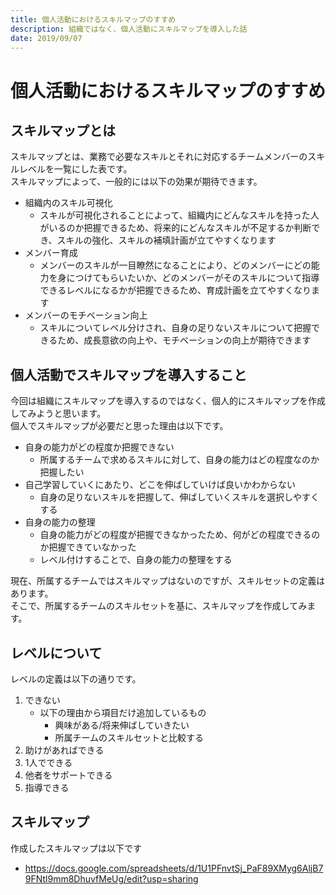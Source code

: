 ```yaml
---
title: 個人活動におけるスキルマップのすすめ
description: 組織ではなく、個人活動にスキルマップを導入した話
date: 2019/09/07
---
```


# 個人活動におけるスキルマップのすすめ
## スキルマップとは
スキルマップとは、業務で必要なスキルとそれに対応するチームメンバーのスキルレベルを一覧にした表です。<br>
スキルマップによって、一般的には以下の効果が期待できます。

* 組織内のスキル可視化
	* スキルが可視化されることによって、組織内にどんなスキルを持った人がいるのか把握できるため、将来的にどんなスキルが不足するか判断でき、スキルの強化、スキルの補填計画が立てやすくなります
* メンバー育成
	* メンバーのスキルが一目瞭然になることにより、どのメンバーにどの能力を身につけてもらいたいか、どのメンバーがそのスキルについて指導できるレベルになるかが把握できるため、育成計画を立てやすくなります
* メンバーのモチベーション向上
	* スキルについてレベル分けされ、自身の足りないスキルについて把握できるため、成長意欲の向上や、モチベーションの向上が期待できます

## 個人活動でスキルマップを導入すること
今回は組織にスキルマップを導入するのではなく、個人的にスキルマップを作成してみようと思います。<br>
個人でスキルマップが必要だと思った理由は以下です。

* 自身の能力がどの程度か把握できない
	* 所属するチームで求めるスキルに対して、自身の能力はどの程度なのか把握したい
* 自己学習していくにあたり、どこを伸ばしていけば良いかわからない
	* 自身の足りないスキルを把握して、伸ばしていくスキルを選択しやすくする
* 自身の能力の整理
	* 自身の能力がどの程度が把握できなかったため、何がどの程度できるのか把握できていなかった
	* レベル付けすることで、自身の能力の整理をする


現在、所属するチームではスキルマップはないのですが、スキルセットの定義はあります。<br>
そこで、所属するチームのスキルセットを基に、スキルマップを作成してみます。

## レベルについて
レベルの定義は以下の通りです。

1. できない
	* 以下の理由から項目だけ追加しているもの
		* 興味がある/将来伸ばしていきたい
		* 所属チームのスキルセットと比較する
1. 助けがあればできる
1. 1人でできる
1. 他者をサポートできる
1. 指導できる

## スキルマップ
作成したスキルマップは以下です
* https://docs.google.com/spreadsheets/d/1U1PFnvtSj_PaF89XMyg6AljB79FNtl9mm8DhuvfMeUg/edit?usp=sharing

